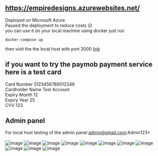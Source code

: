 ## https://empiredesigns.azurewebsites.net/
Deployed on Microsoft Azure  
Paused the deployment to reduce costs ☹  
you can use it on your local machine using docker just run 
```
docker-compose up
```
then visit the the local host with port 3000 [link](https://localhost:3000/)
## if you want to try the paymob payment service here is a test card 
Card Number	5123456789012346  
Cardholder Name	Test Account  
Expiry Month	12  
Expiry Year	25  
CVV	123  

## Admin panel
For local host testing of the admin panel admin@gmail.com:Admin123* <br/><br/>
![image](https://github.com/amgad59/Bulky_mvc/assets/76216074/c64df846-1bd3-48ae-8302-89a36aef458f)
![image](https://github.com/amgad59/Bulky_mvc/assets/76216074/c3245896-9b4a-4bfc-b9b3-19c504a1864c)
![image](https://github.com/amgad59/Bulky_mvc/assets/76216074/becf8c4c-4174-4f20-83c3-9cafd97f289f)
![image](https://github.com/amgad59/Bulky_mvc/assets/76216074/7478c3f5-6668-4e42-9ede-46f3aa503e83)
![image](https://github.com/amgad59/Bulky_mvc/assets/76216074/9b019349-d270-4c39-a4aa-f633a5255c3e)
![image](https://github.com/amgad59/Bulky_mvc/assets/76216074/c187bfd4-7711-4e28-bde5-cf90b6a1d9e5)
![image](https://github.com/amgad59/Bulky_mvc/assets/76216074/1b1724c6-de7e-4901-944a-2d0da2b6c5aa)
![image](https://github.com/amgad59/Bulky_mvc/assets/76216074/c04d2d34-9827-43f9-b50e-8158df82a99a)
![image](https://github.com/amgad59/Bulky_mvc/assets/76216074/654677ef-e765-47b7-8a13-e2f11dc3e3cd)
![image](https://github.com/amgad59/Bulky_mvc/assets/76216074/777ae272-42fd-46b4-bf27-5a932a64b5cc)
![image](https://github.com/amgad59/Bulky_mvc/assets/76216074/dfb69f8c-2f08-4318-bdef-1283293feaeb)

